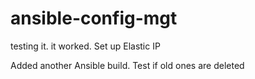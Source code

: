 # ansible-config-mgt

testing it.  it worked. Set up Elastic IP

Added another Ansible build. Test if old ones are deleted